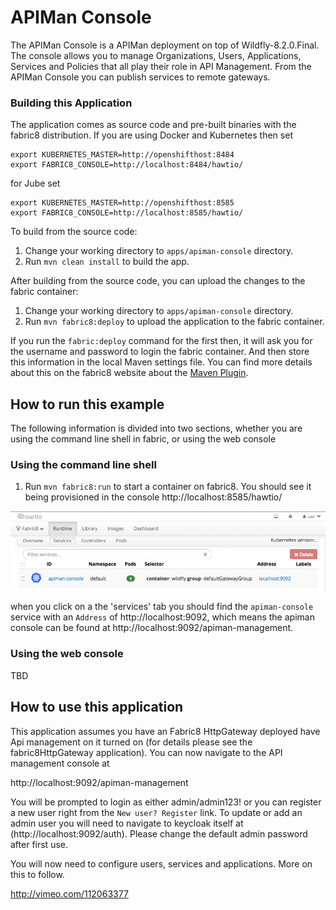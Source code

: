 # APIMan Console

The APIMan Console is a APIMan deployment on top of Wildfly-8.2.0.Final. The console
allows you to manage Organizations, Users, Applications, Services and Policies that
all play their role in API Management. From the APIMan Console you can publish services
to remote gateways.


### Building this Application

The application comes as source code and pre-built binaries with the fabric8 distribution. If
you are using Docker and Kubernetes then set
```
export KUBERNETES_MASTER=http://openshifthost:8484
export FABRIC8_CONSOLE=http://localhost:8484/hawtio/
```
for Jube set
```
export KUBERNETES_MASTER=http://openshifthost:8585
export FABRIC8_CONSOLE=http://localhost:8585/hawtio/
```
To build from the source code:

1. Change your working directory to `apps/apiman-console` directory.
1. Run `mvn clean install` to build the app.

After building from the source code, you can upload the changes to the fabric container:

1. Change your working directory to `apps/apiman-console` directory.
1. Run `mvn fabric8:deploy` to upload the application to the fabric container.

If you run the `fabric:deploy` command for the first then, it will ask you for the username and password to login the fabric container.
And then store this information in the local Maven settings file. You can find more details about this on the fabric8 website about the [Maven Plugin](http://fabric8.io/gitbook/mavenPlugin.html).


## How to run this example

The following information is divided into two sections, whether you are using the command line shell in fabric, or using the web console

### Using the command line shell

1. Run `mvn fabric8:run` to start a container on fabric8. You should see it being provisioned in the console
http://localhost:8585/hawtio/

![apiman-on-hawtio](images/apiman-on-hawtio.png "APIMan on Hawtio")

when you click on a the 'services' tab you should find the `apiman-console` service with an `Address` of 
http://localhost:9092, which means the apiman console can be found at http://localhost:9092/apiman-management.

### Using the web console

TBD


## How to use this application

This application assumes you have an Fabric8 HttpGateway deployed have Api management on it turned on (for details
please see the fabric8HttpGateway application). You can now navigate to the API management console at

http://localhost:9092/apiman-management

You will be prompted to login as either admin/admin123! or you can register a new user right from the `New user? Register` link. To update or add an admin user you will need to navigate to keycloak itself at (http://localhost:9092/auth). Please change the default admin password after first use.

You will now need to configure users, services and applications. More on this to follow.

http://vimeo.com/112063377


